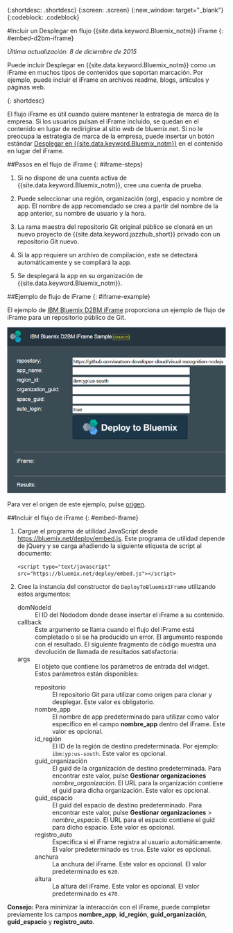 {:shortdesc: .shortdesc}
{:screen: .screen}
{:new_window: target="_blank"}
{:codeblock: .codeblock}

#Incluir un Desplegar en flujo {{site.data.keyword.Bluemix_notm}} iFrame {: #embed-d2bm-iframe} 

*Última actualización: 8 de diciembre de 2015* 

Puede incluir Desplegar en {{site.data.keyword.Bluemix_notm}}
como un iFrame en muchos tipos de contenidos que soportan marcación. Por ejemplo,
puede incluir el iFrame en archivos readme, blogs, artículos y páginas web. 

{: shortdesc} 

El flujo iFrame es útil cuando quiere mantener
la estrategia de marca de la empresa. Si los usuarios pulsan el iFrame incluido, se quedan
en el contenido en lugar de redirigirse al sitio web de bluemix.net. Si no le preocupa la estrategia de marca de la empresa, puede insertar un botón estándar [Desplegar en {{site.data.keyword.Bluemix_notm}}](../develop/deploy_button.html) en el contenido en lugar del iFrame. 

##Pasos en el flujo de iFrame {: #iframe-steps} 

1. Si no dispone de una cuenta activa de {{site.data.keyword.Bluemix_notm}},
cree una cuenta de prueba. 

2. Puede seleccionar una región, organización (org), espacio y nombre de app. El nombre de app recomendado se crea a partir del nombre de la app anterior, su nombre de usuario y la hora. 

3. La rama maestra del repositorio Git original público se clonará
en un nuevo proyecto de {{site.data.keyword.jazzhub_short}} privado
con un repositorio Git nuevo. 

4. Si la app requiere un archivo de compilación, este se detectará automáticamente y se compilará la app. 

5. Se desplegará la app en su organización de {{site.data.keyword.Bluemix_notm}}. 

##Ejemplo de flujo de iFrame {: #iframe-example} 

<p>
El ejemplo de <a class="xref" href="http://d2bm-iframe-sample.ng.bluemix.net/" target="_blank" title="(se abre en un separador o ventana nueva)">IBM
Bluemix D2BM iFrame</a> proporciona un ejemplo de flujo de iFrame
para un repositorio público de Git.<div class="image"><img class="image" src="images/d2bm_iframe_sample2.png" alt="Ejemplo de flujo Desplegar en Bluemix iFrame" /></div>
</p> 

<p>
Para ver el origen de este ejemplo, pulse <a class="xref" href="https://hub.jazz.net/project/idsorg/d2bm-iframe-sample/overview" target="_blank" title="(se abre en un separador o ventana nueva)">origen</a>.
</p>

##Incluir el flujo de iFrame {: #embed-iframe}  

<ol>
<li>Cargue el programa de utilidad JavaScript desde <a href="https://bluemix.net/deploy/embed.js" target="_blank">https://bluemix.net/deploy/embed.js</a>. Este
programa de utilidad depende de jQuery y se carga añadiendo
la siguiente etiqueta de script al documento: 
<pre class="pre">
<code>&lt;script type="text/javascript" src="https://bluemix.net/deploy/embed.js"&gt;&lt;/script&gt;</code>
</pre>
</li>
<li> Cree la instancia del constructor de <code>DeployToBluemixIFrame</code>
utilizando estos argumentos:

<dl class="parml">
<dt class="pt dlterm">domNodeId</dt>
<dd class="pd">El ID del Nododom donde desee insertar el iFrame a su contenido.</dd>

<dt class="pt dlterm">callback</dt>
<dd class="pd">Este argumento se llama cuando el flujo del iFrame está completado o si
se ha producido un error. El argumento responde con el resultado. El siguiente
fragmento de código muestra una devolución de llamada de resultados satisfactoria:</dd>

<dt class="pt dlterm">args</dt>
<dd class="pd">El objeto que contiene los parámetros de entrada del widget. Estos
parámetros están disponibles:

<dl class="parml">

<dt class="pt dlterm">repositorio</dt>
<dd class="pd">El repositorio Git para utilizar como origen para clonar y desplegar. Este valor es obligatorio.</dd>
	
<dt class="pt dlterm">nombre_app</dt>
<dd class="pd">El nombre de app predeterminado para utilizar como valor específico en el campo <strong>nombre_app</strong>
dentro del iFrame. Este valor es opcional.</dd>
	
    
<dt class="pt dlterm">id_región</dt>
<dd class="pd">El ID de la región de destino predeterminada. Por ejemplo: <code>ibm:yp:us-south</code>. Este valor es opcional.</dd>
	
<dt class="pt dlterm">guid_organización</dt>
<dd class="pd">El guid de la organización de destino predeterminada. Para encontrar este valor, pulse <strong>Gestionar organizaciones</strong> <i>nombre_organización</i>. El URL para la organización contiene el guid para dicha organización. Este valor es opcional.</dd>
	
<dt class="pt dlterm">guid_espacio</dt>
<dd class="pd">El guid del espacio de destino predeterminado. Para encontrar este valor, pulse <strong>Gestionar organizaciones</strong> > <i>nombre_espacio</i>. El URL para el espacio contiene el guid para dicho espacio. Este valor es opcional.</dd>
	
<dt class="pt dlterm">registro_auto</dt>
<dd class="pd">Especifica si el iFrame registra al usuario automáticamente. El valor predeterminado es <code>true</code>. Este valor es opcional.</dd>
	
<dt class="pt dlterm">anchura</dt>
<dd class="pd">La anchura del iFrame. Este valor es opcional. El valor predeterminado
es <code>620</code>.</dd>
	
<dt class="pt dlterm">altura</dt>
<dd class="pd">La altura del iFrame. Este valor es opcional. El valor predeterminado
es <code>470</code>.</dd>
</dl>

</dd>
</dl>
</li>
</ol>  

**Consejo:** Para minimizar la interacción con el iFrame, puede completar previamente los campos **nombre_app**, **id_región**, **guid_organización**, **guid_espacio** y **registro_auto**.
